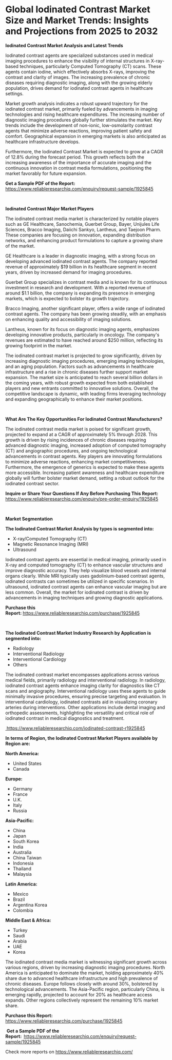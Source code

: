 <p><h1>Global Iodinated Contrast Market Size and Market Trends: Insights and Projections from 2025 to 2032</h1></p><p><strong>Iodinated Contrast Market Analysis and Latest Trends</strong></p>
<p><p>Iodinated contrast agents are specialized substances used in medical imaging procedures to enhance the visibility of internal structures in X-ray-based techniques, particularly Computed Tomography (CT) scans. These agents contain iodine, which effectively absorbs X-rays, improving the contrast and clarity of images. The increasing prevalence of chronic diseases requiring diagnostic imaging, along with the growing elderly population, drives demand for iodinated contrast agents in healthcare settings.</p><p>Market growth analysis indicates a robust upward trajectory for the iodinated contrast market, primarily fueled by advancements in imaging technologies and rising healthcare expenditures. The increasing number of diagnostic imaging procedures globally further stimulates the market. Key trends include the development of non-ionic, low-osmolarity contrast agents that minimize adverse reactions, improving patient safety and comfort. Geographical expansion in emerging markets is also anticipated as healthcare infrastructure develops.</p><p>Furthermore, the Iodinated Contrast Market is expected to grow at a CAGR of 12.8% during the forecast period. This growth reflects both the increasing awareness of the importance of accurate imaging and the continuous innovation in contrast media formulations, positioning the market favorably for future expansion.</p></p>
<p><strong>Get a Sample PDF of the Report:&nbsp;</strong> <a href="https://www.reliableresearchiq.com/enquiry/request-sample/1925845?utm_campaign=99&utm_medium=2&utm_source=Github&utm_content=ia&utm_term=15012025&utm_id=iodinated-contrast">https://www.reliableresearchiq.com/enquiry/request-sample/1925845</a></p>
<p>&nbsp;</p>
<p><strong>Iodinated Contrast Major Market Players</strong></p>
<p><p>The iodinated contrast media market is characterized by notable players such as GE Healthcare, Sanochemia, Guerbet Group, Bayer, Unijules Life Sciences, Bracco Imaging, Daiichi Sankyo, Lantheus, and Taejoon Pharm. These companies are focusing on innovation, expanding distribution networks, and enhancing product formulations to capture a growing share of the market.</p><p>GE Healthcare is a leader in diagnostic imaging, with a strong focus on developing advanced iodinated contrast agents. The company reported revenue of approximately $19 billion in its healthcare segment in recent years, driven by increased demand for imaging procedures.</p><p>Guerbet Group specializes in contrast media and is known for its continuous investment in research and development. With a reported revenue of around $1.1 billion, the company is expanding its presence in emerging markets, which is expected to bolster its growth trajectory.</p><p>Bracco Imaging, another significant player, offers a wide range of iodinated contrast agents. The company has been growing steadily, with an emphasis on enhancing quality and accessibility of imaging solutions. </p><p>Lantheus, known for its focus on diagnostic imaging agents, emphasizes developing innovative products, particularly in oncology. The company's revenues are estimated to have reached around $250 million, reflecting its growing footprint in the market.</p><p>The iodinated contrast market is projected to grow significantly, driven by increasing diagnostic imaging procedures, emerging imaging technologies, and an aging population. Factors such as advancements in healthcare infrastructure and a rise in chronic diseases further support market expansion. The market size is anticipated to reach several billion dollars in the coming years, with robust growth expected from both established players and new entrants committed to innovative solutions. Overall, the competitive landscape is dynamic, with leading firms leveraging technology and expanding geographically to enhance their market positions.</p></p>
<p>&nbsp;</p>
<p><strong>What Are The Key Opportunities For Iodinated Contrast Manufacturers?</strong></p>
<p><p>The iodinated contrast media market is poised for significant growth, projected to expand at a CAGR of approximately 5% through 2028. This growth is driven by rising incidences of chronic diseases requiring advanced diagnostic imaging, increased adoption of computed tomography (CT) and angiographic procedures, and ongoing technological advancements in contrast agents. Key players are innovating formulations to minimize adverse reactions, enhancing market competitiveness. Furthermore, the emergence of generics is expected to make these agents more accessible. Increasing patient awareness and healthcare expenditure globally will further bolster market demand, setting a robust outlook for the iodinated contrast sector.</p></p>
<p><strong>Inquire or Share Your Questions If Any Before Purchasing This Report:</strong> <a href="https://www.reliableresearchiq.com/enquiry/pre-order-enquiry/1925845?utm_campaign=99&utm_medium=2&utm_source=Github&utm_content=ia&utm_term=15012025&utm_id=iodinated-contrast">https://www.reliableresearchiq.com/enquiry/pre-order-enquiry/1925845</a></p>
<p>&nbsp;</p>
<p><strong>Market Segmentation</strong></p>
<p><strong>The Iodinated Contrast Market Analysis by types is segmented into:</strong></p>
<p><ul><li>X-ray/Computed Tomography (CT)</li><li>Magnetic Resonance Imaging (MRI)</li><li>Ultrasound</li></ul></p>
<p><p>Iodinated contrast agents are essential in medical imaging, primarily used in X-ray and computed tomography (CT) to enhance vascular structures and improve diagnostic accuracy. They help visualize blood vessels and internal organs clearly. While MRI typically uses gadolinium-based contrast agents, iodinated contrasts can sometimes be utilized in specific scenarios. In ultrasound, iodinated contrast agents can enhance vascular imaging but are less common. Overall, the market for iodinated contrast is driven by advancements in imaging techniques and growing diagnostic applications.</p></p>
<p><strong>Purchase this Report:&nbsp;</strong><a href="https://www.reliableresearchiq.com/purchase/1925845?utm_campaign=99&utm_medium=2&utm_source=Github&utm_content=ia&utm_term=15012025&utm_id=iodinated-contrast">https://www.reliableresearchiq.com/purchase/1925845</a></p>
<p>&nbsp;</p>
<p><strong>The Iodinated Contrast Market Industry Research by Application is segmented into:</strong></p>
<p><ul><li>Radiology</li><li>Interventional Radiology</li><li>Interventional Cardiology</li><li>Others</li></ul></p>
<p><p>The iodinated contrast market encompasses applications across various medical fields, primarily radiology and interventional radiology. In radiology, iodinated contrast agents enhance imaging clarity for diagnostics like CT scans and angiography. Interventional radiology uses these agents to guide minimally invasive procedures, ensuring precise targeting and evaluation. In interventional cardiology, iodinated contrasts aid in visualizing coronary arteries during interventions. Other applications include dental imaging and orthopedic assessments, highlighting the versatility and critical role of iodinated contrast in medical diagnostics and treatment.</p></p>
<p><a href="https://www.reliableresearchiq.com/iodinated-contrast-r1925845?utm_campaign=99&utm_medium=2&utm_source=Github&utm_content=ia&utm_term=15012025&utm_id=iodinated-contrast">&nbsp;https://www.reliableresearchiq.com/iodinated-contrast-r1925845</a></p>
<p><strong>In terms of Region, the Iodinated Contrast Market Players available by Region are:</strong></p>
<p>
    <p> <strong> North America: </strong>
        <ul>
            <li>United States</li>
            <li>Canada</li>
        </ul>
        </p> 
    <p> <strong> Europe: </strong>
        <ul>
            <li>Germany</li>
            <li>France</li>
            <li>U.K.</li>
            <li>Italy</li>
            <li>Russia</li>
        </ul>
        </p> 
    <p> <strong> Asia-Pacific: </strong>
        <ul>
            <li>China</li>
            <li>Japan</li>
            <li>South Korea</li>
            <li>India</li>
            <li>Australia</li>
            <li>China Taiwan</li>
            <li>Indonesia</li>
            <li>Thailand</li>
            <li>Malaysia</li>
        </ul>
        </p> 
    <p> <strong> Latin America: </strong>
        <ul>
            <li>Mexico</li>
            <li>Brazil</li>
            <li>Argentina Korea</li>
            <li>Colombia</li>
        </ul>
        </p> 
    <p> <strong> Middle East & Africa: </strong>
        <ul>
            <li>Turkey</li>
            <li>Saudi</li>
            <li>Arabia</li>
            <li>UAE</li>
            <li>Korea</li>
        </ul>
    </p>
    </p>
<p><p>The iodinated contrast media market is witnessing significant growth across various regions, driven by increasing diagnostic imaging procedures. North America is anticipated to dominate the market, holding approximately 40% share due to advanced healthcare infrastructure and high prevalence of chronic diseases. Europe follows closely with around 30%, bolstered by technological advancements. The Asia-Pacific region, particularly China, is emerging rapidly, projected to account for 20% as healthcare access expands. Other regions collectively represent the remaining 10% market share.</p></p>
<p><strong>Purchase this Report: </strong><a href="https://www.reliableresearchiq.com/purchase/1925845?utm_campaign=99&utm_medium=2&utm_source=Github&utm_content=ia&utm_term=15012025&utm_id=iodinated-contrast">https://www.reliableresearchiq.com/purchase/1925845</a></p>
<p>&nbsp;<strong>Get a Sample PDF of the Report:&nbsp;&nbsp;</strong><a href="https://www.reliableresearchiq.com/enquiry/request-sample/1925845?utm_campaign=99&utm_medium=2&utm_source=Github&utm_content=ia&utm_term=15012025&utm_id=iodinated-contrast">https://www.reliableresearchiq.com/enquiry/request-sample/1925845</a></p>
<p><strong></strong></p>
<p>Check more reports on <a href="https://www.reliableresearchiq.com/?utm_campaign=99&utm_medium=2&utm_source=Github&utm_content=ia&utm_term=15012025&utm_id=iodinated-contrast">https://www.reliableresearchiq.com/</a></p>